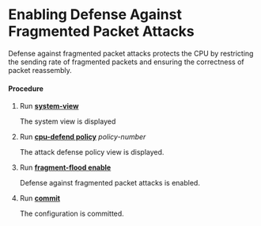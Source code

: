 Enabling Defense Against Fragmented Packet Attacks
==================================================

Defense against fragmented packet attacks protects the CPU by restricting the sending rate of fragmented packets and ensuring the correctness of packet reassembly.

#### Procedure

1. Run [**system-view**](cmdqueryname=system-view)
   
   
   
   The system view is displayed
2. Run [**cpu-defend policy**](cmdqueryname=cpu-defend+policy) *policy-number*
   
   
   
   The attack defense policy view is displayed.
3. Run [**fragment-flood enable**](cmdqueryname=fragment-flood+enable)
   
   
   
   Defense against fragmented packet attacks is enabled.
4. Run [**commit**](cmdqueryname=commit)
   
   
   
   The configuration is committed.